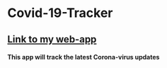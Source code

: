# Covid-19-Tracker

## [Link to my web-app](https://virus-covid19.herokuapp.com/)

#### This app will track the latest Corona-virus updates

